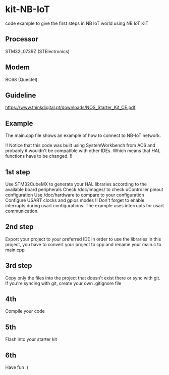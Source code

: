 # kit-NB-IoT
  code example to give the first steps in NB IoT world using NB IoT KIT

## Processor
  STM32L073RZ (STElectronics)

## Modem
  BC68 (Quectel)

## Guideline
  https://www.thinkdigital.pt/downloads/NOS_Starter_Kit_CE.pdf

## Example
  The main.cpp file shows an example of how to connect to NB-IoT network.

  !! Notice that this code was built using SystemWorkbench from AC6 and probably it wouldn't be compatible with other IDEs. Which means that HAL functions have to be changed. !!

## 1st step
  Use STM32CubeMX to generate your HAL libraries according to the available board peripherals
  Check /doc/images/ to check uController pinout configuration
  Use /doc/hardware to compare to your configuration
  Configure USART clocks and gpios modes
  !! Don't forget to enable interrupts during usart configurations. The example uses interrupts for usart communication.

## 2nd step
  Export your project to your preferred IDE
  In order to use the libraries in this project, you have to convert your project to cpp and rename your main.c to main.cpp

## 3rd step
  Copy only the files into the project that doesn't exist there or sync with git. If you're syncing with git, create your own .gitignore file

## 4th
  Compile your code

## 5th
  Flash into your starter kit

## 6th
  Have fun :)
